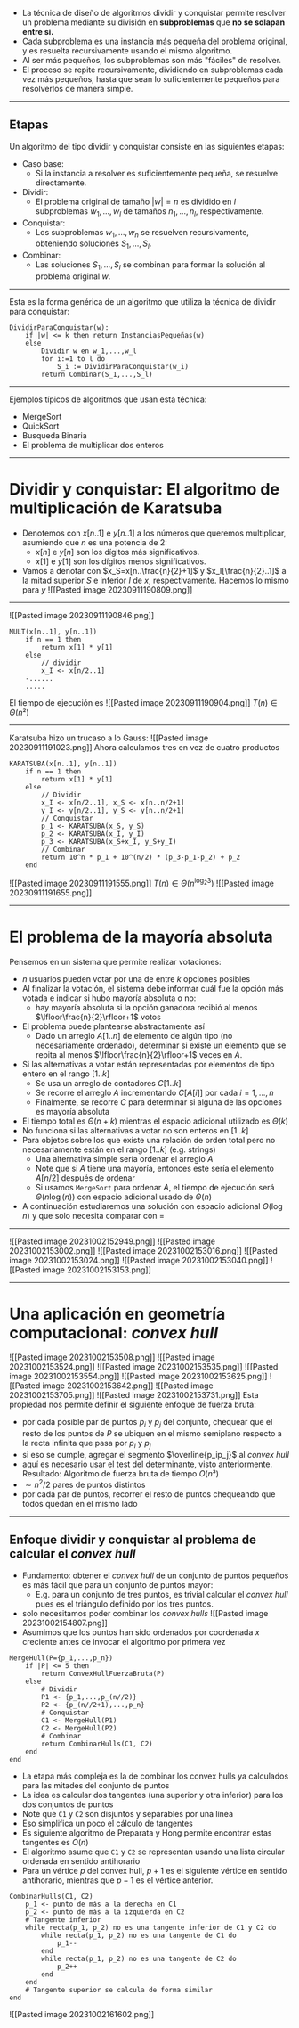 - La técnica de diseño de algoritmos dividir y conquistar permite resolver un problema mediante su división en **subproblemas** que **no se solapan entre si.**
- Cada subproblema es una instancia más pequeña del problema original, y es resuelta recursivamente usando el mismo algoritmo.
- Al ser más pequeños, los subproblemas son más "fáciles" de resolver.
- El proceso se repite recursivamente, dividiendo en subproblemas cada vez más pequeños, hasta que sean lo suficientemente pequeños para resolverlos de manera simple.
---
## Etapas
Un algoritmo del tipo dividir y conquistar consiste en las siguientes etapas:
- Caso base:
	- Si la instancia a resolver es suficientemente pequeña, se resuelve directamente.
- Dividir:
	- El problema original de tamaño $|w|=n$ es dividido en $l$ subproblemas $w_1,...,w_l$ de tamaños $n_1,...,n_l$, respectivamente.
- Conquistar:
	- Los subproblemas $w_1,...,w_n$ se resuelven recursivamente, obteniendo soluciones $S_1,...,S_l$.
- Combinar:
	- Las soluciones $S_1,...,S_l$ se combinan para formar la solución al problema original $w$.
---
Esta es la forma genérica de un algoritmo que utiliza la técnica de dividir para conquistar:
```
DividirParaConquistar(w):
	if |w| <= k then return InstanciasPequeñas(w)
	else
		Dividir w en w_1,...,w_l
		for i:=1 to l do
			S_i := DividirParaConquistar(w_i)
		return Combinar(S_1,...,S_l)
```
---
Ejemplos típicos de algoritmos que usan esta técnica:
- MergeSort
- QuickSort
- Busqueda Binaria
- El problema de multiplicar dos enteros
---
# Dividir y conquistar: El algoritmo de multiplicación de Karatsuba
- Denotemos con $x[n..1]$ e $y[n..1]$ a los números que queremos multiplicar, asumiendo que $n$ es una potencia de 2:
	- $x[n]$ e $y[n]$ son los dígitos más significativos.
	- $x[1]$ e $y[1]$ son los dígitos menos significativos.
- Vamos a denotar con $x_S=x[n..\frac{n}{2}+1]$ y $x_I[\frac{n}{2}..1]$ a la mitad superior $S$ e inferior $I$ de $x$, respectivamente. Hacemos lo mismo para $y$
![[Pasted image 20230911190809.png]]
---
![[Pasted image 20230911190846.png]]
```
MULT(x[n..1], y[n..1])
	if n == 1 then
		return x[1] * y[1]
	else
		// dividir
		x_I <- x[n/2..1]
	-......
	.....
```
El tiempo de ejecución es
![[Pasted image 20230911190904.png]]
$T(n)\in\Theta(n²)$

---
Karatsuba hizo un trucaso a lo Gauss:
![[Pasted image 20230911191023.png]]
Ahora calculamos tres en vez de cuatro productos
```
KARATSUBA(x[n..1], y[n..1])
	if n == 1 then
		return x[1] * y[1]
	else
		// Dividir
		x_I <- x[n/2..1], x_S <- x[n..n/2+1]
		y_I <- y[n/2..1], y_S <- y[n..n/2+1]
		// Conquistar
		p_1 <- KARATSUBA(x_S, y_S)
		p_2 <- KARATSUBA(x_I, y_I)
		p_3 <- KARATSUBA(x_S+x_I, y_S+y_I)
		// Combinar
		return 10^n * p_1 + 10^(n/2) * (p_3-p_1-p_2) + p_2
	end  
```
![[Pasted image 20230911191555.png]]
$T(n)\in\Theta(n^{\log_2{3}})$ 
![[Pasted image 20230911191655.png]]

---
# El problema de la mayoría absoluta
Pensemos en un sistema que permite realizar votaciones:
- $n$ usuarios pueden votar por una de entre $k$ opciones posibles
- Al finalizar la votación, el sistema debe informar cuál fue la opción más votada e indicar si hubo mayoría absoluta o no:
	- hay mayoría absoluta si la opción ganadora recibió al menos $\lfloor\frac{n}{2}\rfloor+1$ votos
- El problema puede plantearse abstractamente así
	- Dado un arreglo $A[1..n]$ de elemento de algún tipo (no necesariamente ordenado), determinar si existe un elemento que se repita al menos $\lfloor\frac{n}{2}\rfloor+1$ veces en $A$.
- Si las alternativas a votar están representadas por elementos de tipo entero en el rango $[1..k]$
	- Se usa un arreglo de contadores $C[1..k]$
	- Se recorre el arreglo $A$ incrementando $C[A[i]]$ por cada $i=1,...,n$
	- Finalmente, se recorre $C$ para determinar si alguna de las opciones es mayoría absoluta
- El tiempo total es $\Theta(n+k)$ mientras el espacio adicional utilizado es $\Theta(k)$
- No funciona si las alternativas a votar no son enteros en $[1..k]$
- Para objetos sobre los que existe una relación de orden total pero no necesariamente están en el rango $[1..k]$ (e.g. strings)
	- Una alternativa simple sería ordenar el arreglo $A$
	- Note que si $A$ tiene una mayoría, entonces este sería el elemento $A[n/2]$ después de ordenar
	- Si usamos `MergeSort` para ordenar $A$, el tiempo de ejecución será $\Theta(n\log(n))$ con espacio adicional usado de $\Theta(n)$
- A continuación estudiaremos una solución con espacio adicional $\Theta(\log n)$ y que solo necesita comparar con $=$
---
![[Pasted image 20231002152949.png]]
![[Pasted image 20231002153002.png]]
![[Pasted image 20231002153016.png]]
![[Pasted image 20231002153024.png]]
![[Pasted image 20231002153040.png]]
![[Pasted image 20231002153153.png]]

---
# Una aplicación en geometría computacional: *convex hull*
![[Pasted image 20231002153508.png]]
![[Pasted image 20231002153524.png]]
![[Pasted image 20231002153535.png]]
![[Pasted image 20231002153554.png]]
![[Pasted image 20231002153625.png]]
![[Pasted image 20231002153642.png]]
![[Pasted image 20231002153705.png]]
![[Pasted image 20231002153731.png]]
Esta propiedad nos permite definir el siguiente enfoque de fuerza bruta:
- por cada posible par de puntos $p_i$ y $p_j$ del conjunto, chequear que el resto de los puntos de $P$ se ubiquen en el mismo semiplano respecto a la recta infinita que pasa por $p_i$ y $p_j$
- si eso se cumple, agregar el segmento $\overline{p_ip_j}$ al *convex hull*
- aquí es necesario usar el test del determinante, visto anteriormente.
Resultado: Algoritmo de fuerza bruta de tiempo $O(n³)$
- $\sim n^2/2$ pares de puntos distintos
- por cada par de puntos, recorrer el resto de puntos chequeando que todos quedan en el mismo lado
---
## Enfoque dividir y conquistar al problema de calcular el *convex hull*
- Fundamento: obtener el *convex hull* de un conjunto de puntos pequeños es más fácil que para un conjunto de puntos mayor:
	- E.g. para un conjunto de tres puntos, es trivial calcular el *convex hull* pues es el triángulo definido por los tres puntos.
- solo necesitamos poder combinar los *convex hulls*
![[Pasted image 20231002154807.png]]
- Asumimos que los puntos han sido ordenados por coordenada $x$ creciente antes de invocar el algoritmo por primera vez
```
MergeHull(P={p_1,...,p_n})
	if |P| <= 5 then
		return ConvexHullFuerzaBruta(P)
	else
		# Dividir
		P1 <- {p_1,...,p_(n//2)}
		P2 <- {p_(n//2+1),...,p_n}
		# Conquistar
		C1 <- MergeHull(P1)
		C2 <- MergeHull(P2)
		# Combinar
		return CombinarHulls(C1, C2)
	end
end
```
- La etapa más compleja es la de combinar los convex hulls ya calculados para las mitades del conjunto de puntos
- La idea es calcular dos tangentes (una superior y otra inferior) para los dos conjuntos de puntos
- Note que `C1` y `C2` son disjuntos y separables por una línea
- Eso simplifica un poco el cálculo de tangentes
- Es siguiente algoritmo de Preparata y Hong permite encontrar estas tangentes es $O(n)$
- El algoritmo asume que `C1` y `C2` se representan usando una lista circular ordenada en sentido antihorario
- Para un vértice $p$ del convex hull, $p+1$ es el siguiente vértice en sentido antihorario, mientras que $p-1$ es el vértice anterior.
```
CombinarHulls(C1, C2)
	p_1 <- punto de más a la derecha en C1
	p_2 <- punto de más a la izquierda en C2
	# Tangente inferior
	while recta(p_1, p_2) no es una tangente inferior de C1 y C2 do
		while recta(p_1, p_2) no es una tangente de C1 do
			p_1--
		end
		while recta(p_1, p_2) no es una tangente de C2 do
			p_2++
		end
	end
	# Tangente superior se calcula de forma similar
end
```
![[Pasted image 20231002161602.png]]
